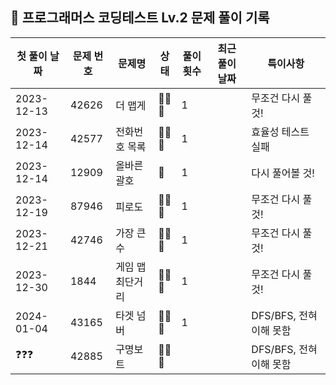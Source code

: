 ## 🚀 프로그래머스 코딩테스트 Lv.2 문제 풀이 기록

| **첫 풀이 날짜** | **문제 번호** | **문제명**   | **상태** | **풀이 횟수** | **최근 풀이 날짜** | **특이사항**          |
|-------------|-----------|-----------|--------|-----------|--------------|-------------------|
| 2023-12-13  | 42626     | 더 맵게      | 🤔🤔🤔 | 1         |              | 무조건 다시 풀 것!       |
| 2023-12-14  | 42577     | 전화번호 목록   | 🤔🤔🤔 | 1         |              | 효율성 테스트 실패        |
| 2023-12-14  | 12909     | 올바른 괄호    | 🤔     | 1         |              | 다시 풀어볼 것!         |
| 2023-12-19  | 87946     | 피로도       | 🤔🤔🤔 | 1         |              | 무조건 다시 풀 것!       |
| 2023-12-21  | 42746     | 가장 큰 수    | 🤔🤔🤔 | 1         |              | 무조건 다시 풀 것!       |
| 2023-12-30  | 1844      | 게임 맵 최단거리 | 🤔🤔🤔 | 1         |              | 무조건 다시 풀 것!       |
| 2024-01-04  | 43165     | 타겟 넘버     | 🤔🤔🤔 | 1         |              | DFS/BFS, 전혀 이해 못함 |
| ❓❓❓         | 42885     | 구명보트      | 🤔🤔🤔 |           |              | DFS/BFS, 전혀 이해 못함 |
